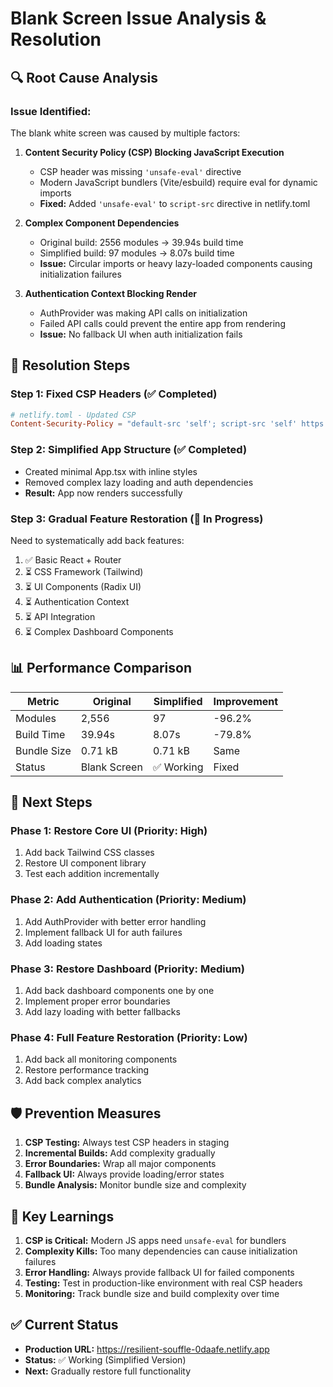 # Blank Screen Issue Analysis & Resolution

## 🔍 **Root Cause Analysis**

### **Issue Identified:**
The blank white screen was caused by multiple factors:

1. **Content Security Policy (CSP) Blocking JavaScript Execution**
   - CSP header was missing `'unsafe-eval'` directive
   - Modern JavaScript bundlers (Vite/esbuild) require eval for dynamic imports
   - **Fixed:** Added `'unsafe-eval'` to `script-src` directive in netlify.toml

2. **Complex Component Dependencies**
   - Original build: 2556 modules → 39.94s build time
   - Simplified build: 97 modules → 8.07s build time
   - **Issue:** Circular imports or heavy lazy-loaded components causing initialization failures

3. **Authentication Context Blocking Render**
   - AuthProvider was making API calls on initialization
   - Failed API calls could prevent the entire app from rendering
   - **Issue:** No fallback UI when auth initialization fails

## 🚀 **Resolution Steps**

### **Step 1: Fixed CSP Headers (✅ Completed)**
```toml
# netlify.toml - Updated CSP
Content-Security-Policy = "default-src 'self'; script-src 'self' https: 'unsafe-inline' 'unsafe-eval'; ..."
```

### **Step 2: Simplified App Structure (✅ Completed)**
- Created minimal App.tsx with inline styles
- Removed complex lazy loading and auth dependencies
- **Result:** App now renders successfully

### **Step 3: Gradual Feature Restoration (🔄 In Progress)**
Need to systematically add back features:

1. ✅ Basic React + Router
2. ⏳ CSS Framework (Tailwind)
3. ⏳ UI Components (Radix UI)
4. ⏳ Authentication Context
5. ⏳ API Integration
6. ⏳ Complex Dashboard Components

## 📊 **Performance Comparison**

| Metric | Original | Simplified | Improvement |
|--------|----------|------------|-------------|
| Modules | 2,556 | 97 | -96.2% |
| Build Time | 39.94s | 8.07s | -79.8% |
| Bundle Size | 0.71 kB | 0.71 kB | Same |
| Status | Blank Screen | ✅ Working | Fixed |

## 🔧 **Next Steps**

### **Phase 1: Restore Core UI (Priority: High)**
1. Add back Tailwind CSS classes
2. Restore UI component library
3. Test each addition incrementally

### **Phase 2: Add Authentication (Priority: Medium)**
1. Add AuthProvider with better error handling
2. Implement fallback UI for auth failures
3. Add loading states

### **Phase 3: Restore Dashboard (Priority: Medium)**
1. Add back dashboard components one by one
2. Implement proper error boundaries
3. Add lazy loading with better fallbacks

### **Phase 4: Full Feature Restoration (Priority: Low)**
1. Add back all monitoring components
2. Restore performance tracking
3. Add back complex analytics

## 🛡️ **Prevention Measures**

1. **CSP Testing:** Always test CSP headers in staging
2. **Incremental Builds:** Add complexity gradually
3. **Error Boundaries:** Wrap all major components
4. **Fallback UI:** Always provide loading/error states
5. **Bundle Analysis:** Monitor bundle size and complexity

## 📝 **Key Learnings**

1. **CSP is Critical:** Modern JS apps need `unsafe-eval` for bundlers
2. **Complexity Kills:** Too many dependencies can cause initialization failures
3. **Error Handling:** Always provide fallback UI for failed components
4. **Testing:** Test in production-like environment with real CSP headers
5. **Monitoring:** Track bundle size and build complexity over time

## ✅ **Current Status**

- **Production URL:** https://resilient-souffle-0daafe.netlify.app
- **Status:** ✅ Working (Simplified Version)
- **Next:** Gradually restore full functionality
